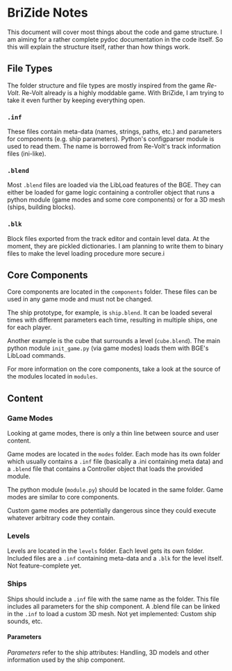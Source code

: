 # BriZide Notes
This document will cover most things about the code and game structure.
I am aiming for a rather complete pydoc documentation in the code itself.
So this will explain the structure itself, rather than how things work.

## File Types
The folder structure and file types are mostly inspired from the game _Re-Volt_.
Re-Volt already is a highly moddable game. With BriZide, I am trying to take
it even further by keeping everything open.

### `.inf`
These files contain meta-data (names, strings, paths, etc.) and parameters for
components (e.g. ship parameters). Python's configparser module is used to
read them.
The name is borrowed from Re-Volt's track information files (ini-like).

### `.blend`
Most `.blend` files are loaded via the LibLoad features of the BGE.
They can either be loaded for game logic containing a controller object
that runs a python module (game modes and some core components)
or for a 3D mesh (ships, building blocks).

### `.blk`
Block files exported from the track editor and contain level data.
At the moment, they are pickled dictionaries. I am planning to write them to
binary files to make the level loading procedure more secure.i

## Core Components
Core components are located in the `components` folder. These files can be
used in any game mode and must not be changed.

The ship prototype, for example, is `ship.blend`. It can be loaded several times
with different parameters each time, resulting in multiple ships, one for each
player.

Another example is the cube that surrounds a level (`cube.blend`).
The main python module `init_game.py` (via game modes) loads them with BGE's 
LibLoad commands.

For more information on the core components, take a look at the source of the
modules located in `modules`.

## Content

### Game Modes
Looking at game modes, there is only a thin line between source and user
content. 

Game modes are located in the `modes` folder. Each mode has its own
folder which usually contains a `.inf` file (basically a .ini containing meta
data) and a `.blend` file that contains a Controller object that loads the
provided module. 

The python module (`module.py`) should be located in the same folder.
Game modes are similar to core components.

Custom game modes are potentially dangerous since they could execute whatever
arbitrary code they contain.

### Levels
Levels are located in the `levels` folder. Each level gets its own folder.
Included files are a `.inf` containing meta-data and a `.blk` for the level
itself.
Not feature-complete yet.

### Ships
Ships should include a `.inf` file with the same name as the folder.
This file includes all parameters for the ship component.
A .blend file can be linked in the `.inf` to load a custom 3D mesh.
Not yet implemented: Custom ship sounds, etc.

#### Parameters
_Parameters_ refer to the ship attributes: Handling, 3D models and other
information used by the ship component.
